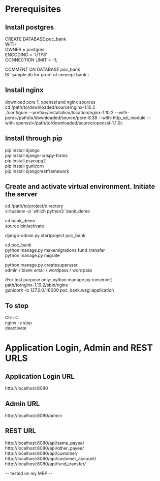 # Prerequisites
## Install postgres
CREATE DATABASE poc_bank  
    WITH  
    OWNER = postgres  
    ENCODING = 'UTF8'  
    CONNECTION LIMIT = -1;  

COMMENT ON DATABASE poc_bank  
    IS 'sample db for proof of concept bank';  

## Install nginx
download pcre 1, openssl and nginx sources  
cd /path/to/downloaded/source/nginx-1.10.2  
./configure --prefix=/installation/location/nginx-1.10.2 --with-pcre=/path/to/downloaded/source/pcre-8.38 --with-http_ssl_module --with-openssl=/path/to/downloaded/source/openssl-1.1.0c  

## Install through pip
pip install django  
pip install django-crispy-forms  
pip install psycopg2  
pip install gunicorn  
pip install djangorestframework  

## Create and activate virtual environment. Initiate the server
cd /path/to/project/directory  
virtualenv -p \`which python3\` bank_demo  

cd bank_demo  
source bin/activate  

django-admin.py startproject poc_bank  

cd poc_bank  
python manage.py makemigrations fund_transfer  
python manage.py migrate  

python manage.py createsuperuser  
admin / blank email / wordpass / wordpass  

(For test purpose only: python manage.py runserver)  
path/to/nginx-1.10.2/sbin/nginx  
gunicorn -b 127.0.0.1:8000 poc_bank.wsgi:application  

## To stop
Ctrl+C  
nginx -s stop  
deactivate  

# Application Login, Admin and REST URLS

## Application Login URL
http://localhost:8080  

## Admin URL
http://localhost:8080/admin  

## REST URL
http://localhost:8080/api/same_payee/  
http://localhost:8080/api/other_payee/  
http://localhost:8080/api/customer/  
http://localhost:8080/api/customer_account/  
http://localhost:8080/api/fund_transfer/  

-- tested on my MBP --